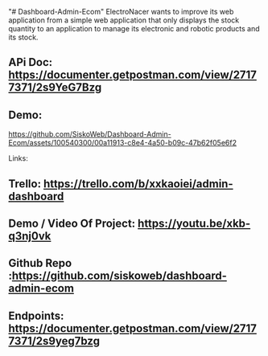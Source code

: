 "# Dashboard-Admin-Ecom"
ElectroNacer wants to improve its web application from a simple web application that only displays the stock quantity to an application to manage its electronic and robotic products and its stock.

## APi Doc: https://documenter.getpostman.com/view/27177371/2s9YeG7Bzg

## Demo: 

https://github.com/SiskoWeb/Dashboard-Admin-Ecom/assets/100540300/00a11913-c8e4-4a50-b09c-47b62f05e6f2

Links:
## Trello: https://trello.com/b/xxkaoiei/admin-dashboard
## Demo / Video Of Project: https://youtu.be/xkb-q3nj0vk
## Github Repo :https://github.com/siskoweb/dashboard-admin-ecom
## Endpoints: https://documenter.getpostman.com/view/27177371/2s9yeg7bzg



